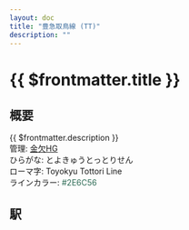 ```yaml
---
layout: doc
title: "豊急取鳥線 (TT)"
description: ""
---
```


# {{ $frontmatter.title }}

## 概要
{{ $frontmatter.description }}  
管理: [金欠HG](/company/kinketsuHG/)  
ひらがな: とよきゅうとっとりせん  
ローマ字: Toyokyu Tottori Line  
ラインカラー: <span style="color: #2E6C56">#2E6C56</span>

## 駅
